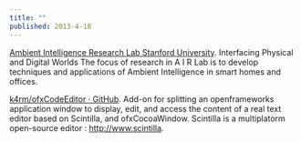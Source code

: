 ```yaml
---
title: ""
published: 2013-4-18
---
```




<a href="http://airlab.stanford.edu/" target="_blank">Ambient Intelligence Research Lab Stanford University</a>. Interfacing Physical and Digital Worlds  The focus of research in A I R Lab is to develop techniques and applications of Ambient Intelligence in smart homes and offices.




<a href="https://github.com/k4rm/ofxCodeEditor" target="_blank">k4rm/ofxCodeEditor · GitHub</a>. Add-on for splitting an openframeworks application window to display, edit, and access the content of a real text editor based on Scintilla, and ofxCocoaWindow.  Scintilla is a multiplatorm open-source editor : http://www.scintilla.

